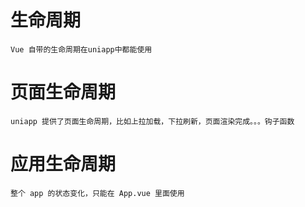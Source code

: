 # 生命周期
	Vue 自带的生命周期在uniapp中都能使用

# 页面生命周期
	uniapp 提供了页面生命周期，比如上拉加载，下拉刷新，页面渲染完成。。。钩子函数
	
# 应用生命周期
	整个 app 的状态变化，只能在 App.vue 里面使用